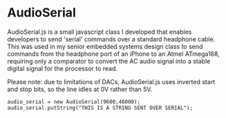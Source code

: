 AudioSerial
===========

AudioSerial.js is a small javascript class I developed that enables developers to send 'serial' commands over a standard headphone cable. This was used in my senior embedded systems design class to send commands from the headphone port of an iPhone to an Atmel ATmega168, requiring only a comparator to convert the AC audio signal into a stable digital signal for the processor to read.

Please note: due to limitations of DACs, AudioSerial.js uses inverted start and stop bits, so the line idles at 0V rather than 5V.

    audio_serial = new AudioSerial(9600,48000);
    audio_serial.putString("THIS IS A STRING SENT OVER SERIAL");
